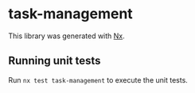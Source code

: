 # task-management

This library was generated with [Nx](https://nx.dev).

## Running unit tests

Run `nx test task-management` to execute the unit tests.
